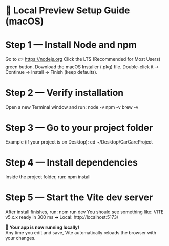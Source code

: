 # 🚀 Local Preview Setup Guide (macOS)

# Step 1 — Install Node and npm
Go to 👉 https://nodejs.org
 Click the LTS (Recommended for Most Users) green button.
 Download the macOS Installer (.pkg) file.
 Double-click it → Continue → Install → Finish (keep defaults).


# Step 2 — Verify installation
Open a new Terminal window and run:
 node -v
 npm -v
 brew -v


# Step 3 — Go to your project folder
 Example (if your project is on Desktop):
 cd ~/Desktop/CarCareProject


# Step 4 — Install dependencies
   Inside the project folder, run:
   npm install


# Step 5 — Start the Vite dev server 
   After install finishes, run:
   npm run dev
     You should see something like:
       VITE v5.x.x  ready in 300 ms
       ➜  Local:   http://localhost:5173/


🎉 **Your app is now running locally!**  
Any time you edit and save, Vite automatically reloads the browser with your changes.


